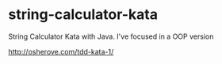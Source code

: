 # string-calculator-kata
String Calculator Kata with Java. I've focused in a OOP version

http://osherove.com/tdd-kata-1/
